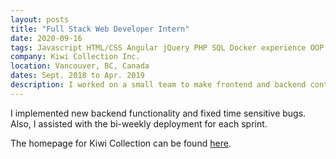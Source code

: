 ```yaml
---
layout: posts
title: "Full Stack Web Developer Intern"
date: 2020-09-16
tags: Javascript HTML/CSS Angular jQuery PHP SQL Docker experience OOP Databases
company: Kiwi Collection Inc.
location: Vancouver, BC, Canada
dates: Sept. 2018 to Apr. 2019
description: I worked on a small team to make frontend and backend contributions to existing web applications, using the Symphony PHP framework, Javascript, Angular, jQuery, MySQL, and AWS S3. Contributed significantly to the website front-end redesign aimed at boosting user interaction and engagement, using HTML/CSS, Sass, Javascript, jQuery, and Angular. 
---
```

I implemented new backend functionality and fixed time sensitive bugs. Also, I assisted with the bi-weekly deployment for each sprint.

The homepage for Kiwi Collection can be found [here](https://www.kiwicollection.com).